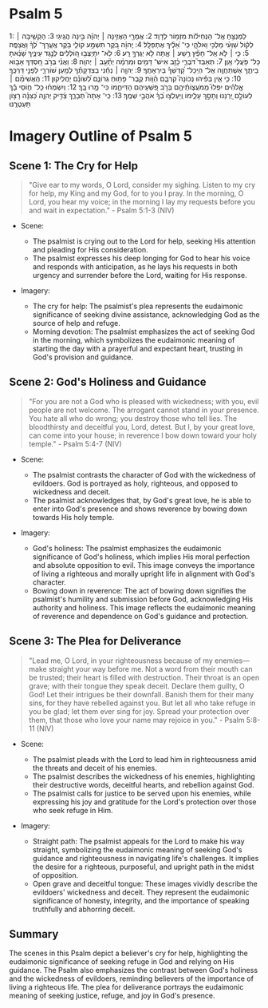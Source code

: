 # Psalm 5
1: לַמְנַצֵּ֥חַ אֶֽל־ הַנְּחִיל֗וֹת מִזְמ֥וֹר לְדָוִֽד׃
2: אֲמָרַ֖י הַאֲזִ֥ינָה ׀ יְהוָ֗ה בִּ֣ינָה הֲגִֽיגִי׃
3: הַקְשִׁ֤יבָה ׀ לְק֬וֹל שַׁוְעִ֗י מַלְכִּ֥י וֵאלֹהָ֑י כִּֽי־ אֵ֝לֶ֗יךָ אֶתְפַּלָּֽל׃
4: יְֽהוָ֗ה בֹּ֭קֶר תִּשְׁמַ֣ע קוֹלִ֑י בֹּ֥קֶר אֶֽעֱרָךְ־ לְ֝ךָ֗ וַאֲצַפֶּֽה׃
5: כִּ֤י ׀ לֹ֤א אֵֽל־ חָפֵ֘ץ רֶ֥שַׁע ׀ אָ֑תָּה לֹ֖א יְגֻרְךָ֣ רָֽע׃
6: לֹֽא־ יִתְיַצְּב֣וּ הֽ֭וֹלְלִים לְנֶ֣גֶד עֵינֶ֑יךָ שָׂ֝נֵ֗אתָ כָּל־ פֹּ֥עֲלֵי אָֽוֶן׃
7: תְּאַבֵּד֮ דֹּבְרֵ֪י כָ֫זָ֥ב אִישׁ־ דָּמִ֥ים וּמִרְמָ֗ה יְתָ֘עֵ֥ב ׀ יְהוָֽה׃
8: וַאֲנִ֗י בְּרֹ֣ב חַ֭סְדְּךָ אָב֣וֹא בֵיתֶ֑ךָ אֶשְׁתַּחֲוֶ֥ה אֶל־ הֽ͏ֵיכַל־ קָ֝דְשְׁךָ֗ בְּיִרְאָתֶֽךָ׃
9: יְהוָ֤ה ׀ נְחֵ֬נִי בְצִדְקָתֶ֗ךָ לְמַ֥עַן שׁוֹרְרָ֑י לְפָנַ֣י דַּרְכֶּֽךָ׃
10: כִּ֤י אֵ֪ין בְּפִ֡יהוּ נְכוֹנָה֮ קִרְבָּ֪ם הַ֫וּ֥וֹת קֶֽבֶר־ פָּת֥וּחַ גְּרוֹנָ֑ם לְ֝שׁוֹנָ֗ם יַחֲלִֽיקוּן׃
11: הַֽאֲשִׁימֵ֨ם ׀ אֱֽלֹהִ֗ים יִפְּלוּ֮ מִֽמֹּעֲצ֪וֹתֵ֫יהֶ֥ם בְּרֹ֣ב פִּ֭שְׁעֵיהֶם הַדִּיחֵ֑מוֹ כִּי־ מָ֥רוּ בָֽךְ׃
12: וְיִשְׂמְח֨וּ כָל־ ח֪וֹסֵי בָ֡ךְ לְעוֹלָ֣ם יְ֭רַנֵּנוּ וְתָסֵ֣ךְ עָלֵ֑ימוֹ וְֽיַעְלְצ֥וּ בְ֝ךָ֗ אֹהֲבֵ֥י שְׁמֶֽךָ׃
13: כִּֽי־ אַתָּה֮ תְּבָרֵ֪ךְ צַ֫דִּ֥יק יְהוָ֑ה כַּ֝צִּנָּ֗ה רָצ֥וֹן תַּעְטְרֶֽנּוּ׃

# Imagery Outline of Psalm 5

## Scene 1: The Cry for Help

> "Give ear to my words, O Lord, consider my sighing. Listen to my cry for help, my King and my God, for to you I pray.
In the morning, O Lord, you hear my voice; in the morning I lay my requests before you and wait in expectation." - Psalm 5:1-3 (NIV)

- Scene:
  - The psalmist is crying out to the Lord for help, seeking His attention and pleading for His consideration.
  - The psalmist expresses his deep longing for God to hear his voice and responds with anticipation, as he lays his requests in both urgency and surrender before the Lord, waiting for His response.

- Imagery:
  - The cry for help: The psalmist's plea represents the eudaimonic significance of seeking divine assistance, acknowledging God as the source of help and refuge.
  - Morning devotion: The psalmist emphasizes the act of seeking God in the morning, which symbolizes the eudaimonic meaning of starting the day with a prayerful and expectant heart, trusting in God's provision and guidance.

## Scene 2: God's Holiness and Guidance

> "For you are not a God who is pleased with wickedness; with you, evil people are not welcome. The arrogant cannot stand in your presence. You hate all who do wrong; you destroy those who tell lies. The bloodthirsty and deceitful you, Lord, detest.
But I, by your great love, can come into your house; in reverence I bow down toward your holy temple." - Psalm 5:4-7 (NIV)

- Scene:
  - The psalmist contrasts the character of God with the wickedness of evildoers. God is portrayed as holy, righteous, and opposed to wickedness and deceit.
  - The psalmist acknowledges that, by God's great love, he is able to enter into God's presence and shows reverence by bowing down towards His holy temple.

- Imagery:
  - God's holiness: The psalmist emphasizes the eudaimonic significance of God's holiness, which implies His moral perfection and absolute opposition to evil. This image conveys the importance of living a righteous and morally upright life in alignment with God's character.
  
  <!--- I'm not sure where chatGPT is seeing "His moral perfection and absolute opposition to evil." --->
  
  - Bowing down in reverence: The act of bowing down signifies the psalmist's humility and submission before God, acknowledging His authority and holiness. This image reflects the eudaimonic meaning of reverence and dependence on God's guidance and protection.

## Scene 3: The Plea for Deliverance

> "Lead me, O Lord, in your righteousness because of my enemies— make straight your way before me. Not a word from their mouth can be trusted; their heart is filled with destruction. Their throat is an open grave; with their tongue they speak deceit.
Declare them guilty, O God! Let their intrigues be their downfall. Banish them for their many sins, for they have rebelled against you. But let all who take refuge in you be glad; let them ever sing for joy. Spread your protection over them, that those who love your name may rejoice in you." - Psalm 5:8-11 (NIV)

- Scene:
  - The psalmist pleads with the Lord to lead him in righteousness amid the threats and deceit of his enemies.
  - The psalmist describes the wickedness of his enemies, highlighting their destructive words, deceitful hearts, and rebellion against God.
  - The psalmist calls for justice to be served upon his enemies, while expressing his joy and gratitude for the Lord's protection over those who seek refuge in Him.

- Imagery:
  - Straight path: The psalmist appeals for the Lord to make his way straight, symbolizing the eudaimonic meaning of seeking God's guidance and righteousness in navigating life's challenges. It implies the desire for a righteous, purposeful, and upright path in the midst of opposition.
  
  <!--- "symbolizing the eudaimonic meaning of seeking God's guidance and righteousness in navigating life's challenges" ??? I take it the psalmist fears others are praying to the Deity about him and he's trying to ward off their claims. --->
  
  - Open grave and deceitful tongue: These images vividly describe the evildoers' wickedness and deceit. They represent the eudaimonic significance of honesty, integrity, and the importance of speaking truthfully and abhorring deceit.

## Summary

<!--- chatGPT really seems to like "eudaimonic" in this psalm --->

The scenes in this Psalm depict a believer's cry for help, highlighting the eudaimonic significance of seeking refuge in God and relying on His guidance. The Psalm also emphasizes the contrast between God's holiness and the wickedness of evildoers, reminding believers of the importance of living a righteous life. The plea for deliverance portrays the eudaimonic meaning of seeking justice, refuge, and joy in God's presence.
